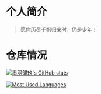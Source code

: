 # 个人简介

> 愿你历尽千帆归来时，仍是少年！

# 仓库情况

[![墨羽翎玖's GitHub stats](https://github-readme-stats.vercel.app/api?username=Moyulingjiu&show_icons=true)](https://github.com/Moyulingjiu/Moyulingjiu)

[![Most Used Languages](https://github-readme-stats.vercel.app/api/top-langs/?username=Moyulingjiu&layout=compact)](https://github.com/Moyulingjiu/Moyulingjiu)

